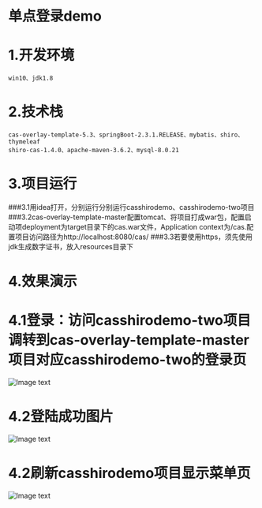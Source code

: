 单点登录demo
===
1.开发环境
==
    win10、jdk1.8
2.技术栈
==
    cas-overlay-template-5.3、springBoot-2.3.1.RELEASE、mybatis、shiro、thymeleaf
    shiro-cas-1.4.0、apache-maven-3.6.2、mysql-8.0.21
3.项目运行
==
  ###3.1用idea打开，分别运行分别运行casshirodemo、casshirodemo-two项目
  ###3.2cas-overlay-template-master配置tomcat、将项目打成war包，配置启动项deployment为target目录下的cas.war文件，Application context为/cas.配置项目访问路径为http://localhost:8080/cas/
  ###3.3若要使用https，须先使用jdk生成数字证书，放入resources目录下
    
4.效果演示
==
   4.1登录：访问casshirodemo-two项目调转到cas-overlay-template-master项目对应casshirodemo-two的登录页
   ==
   ![Image text](https://github.com/GalacticSys/image/blob/master/cas-shiro/casshirodemo-two/login.PNG)
   
   4.2登陆成功图片
   ==
   ![Image text](https://github.com/GalacticSys/image/blob/master/cas-shiro/casshirodemo-two/loginSuccess.PNG)
   
   4.2刷新casshirodemo项目显示菜单页
   ==
   ![Image text](https://github.com/GalacticSys/image/blob/master/cas-shiro/casshirodemo-two/restartOther.PNG)
    
    
    

